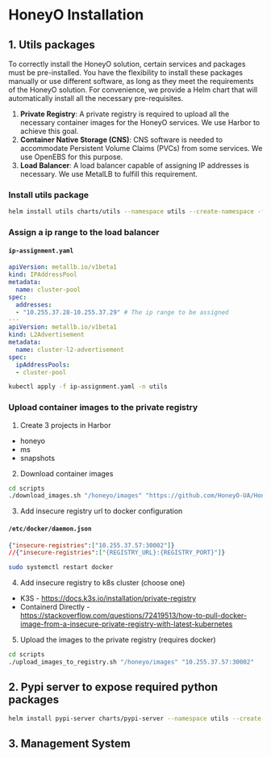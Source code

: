 # HoneyO Installation

## 1. Utils packages

To correctly install the HoneyO solution, certain services and packages must be pre-installed. You have the flexibility to install these packages manually or use different software, as long as they meet the requirements of the HoneyO solution. For convenience, we provide a Helm chart that will automatically install all the necessary pre-requisites.

1. **Private Registry**: A private registry is required to upload all the necessary container images for the HoneyO services. We use Harbor to achieve this goal.
2. **Container Native Storage (CNS)**: CNS software is needed to accommodate Persistent Volume Claims (PVCs) from some services. We use OpenEBS for this purpose.
3. **Load Balancer**: A load balancer capable of assigning IP addresses is necessary. We use MetalLB to fulfill this requirement.

### Install utils package
```bash
helm install utils charts/utils --namespace utils --create-namespace -f values/utils-values.yaml
```

### Assign a ip range to the load balancer

#### **`ip-assignment.yaml`**
```yaml
apiVersion: metallb.io/v1beta1
kind: IPAddressPool
metadata:
  name: cluster-pool
spec:
  addresses:
  - "10.255.37.28-10.255.37.29" # The ip range to be assigned
---
apiVersion: metallb.io/v1beta1
kind: L2Advertisement
metadata:
  name: cluster-l2-advertisement
spec:
  ipAddressPools:
  - cluster-pool
```

```bash
kubectl apply -f ip-assignment.yaml -n utils
```

### Upload container images to the private registry

1. Create 3 projects in Harbor
  - honeyo
  - ms
  - snapshots

2. Download container images
```bash
cd scripts
./download_images.sh "/honeyo/images" "https://github.com/HoneyO-UA/HoneyO/releases/download/v1.0.0/images.zip" # Download Images to /honeyo/images folder
```

3. Add insecure registry url to docker configuration
#### **`/etc/docker/daemon.json`**
```json
{"insecure-registries":["10.255.37.57:30002"]}
//{"insecure-registries":["{REGISTRY_URL}:{REGISTRY_PORT}"]}
```
```bash
sudo systemctl restart docker
```

4. Add insecure registry to k8s cluster (choose one)
  - K3S - https://docs.k3s.io/installation/private-registry
  - Containerd Directly - https://stackoverflow.com/questions/72419513/how-to-pull-docker-image-from-a-insecure-private-registry-with-latest-kubernetes

5. Upload the images to the private registry (requires docker)
```bash
cd scripts
./upload_images_to_registry.sh "/honeyo/images" "10.255.37.57:30002"
```


## 2. Pypi server to expose required python packages

```bash
helm install pypi-server charts/pypi-server --namespace utils --create-namespace -f values/pypi-server-values.yaml
```

## 3. Management System

```bash

```


